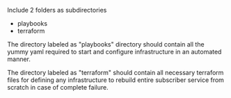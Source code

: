 Include 2 folders as subdirectories
* playbooks
* terraform

The directory labeled as "playbooks" directory should contain all the yummy 
yaml required to start and configure infrastructure in an automated manner.

The directory labeled as "terraform" should contain all necessary terraform 
files for defining any infrastructure to rebuild entire subscriber
service from scratch in case of complete failure.
